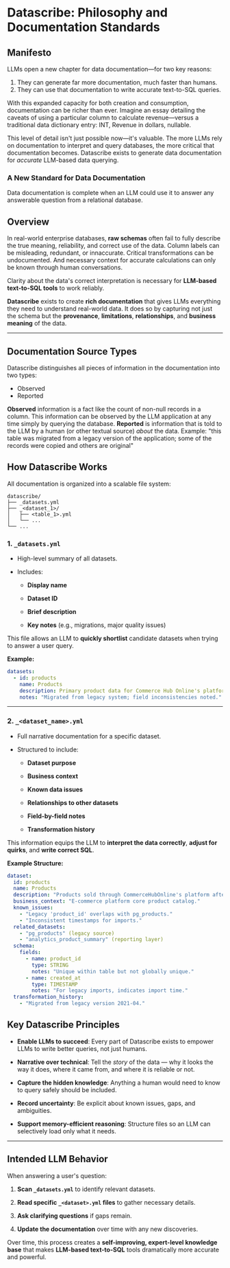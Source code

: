# **Datascribe: Philosophy and Documentation Standards**
## Manifesto

LLMs open a new chapter for data documentation—for two key reasons:
1. They can generate far more documentation, much faster than humans.
2. They can use that documentation to write accurate text-to-SQL queries.

With this expanded capacity for both creation and consumption, documentation can be richer than ever. Imagine an essay detailing the caveats of using a particular column to calculate revenue—versus a traditional data dictionary entry: INT, Revenue in dollars, nullable.

This level of detail isn't just possible now—it's valuable. The more LLMs rely on documentation to interpret and query databases, the more critical that documentation becomes. Datascribe exists to generate data documentation for _accurate_ LLM-based data querying.

### A New Standard for Data Documentation
Data documentation is complete when an LLM could use it to answer any answerable question from a relational database.

## **Overview**

In real-world enterprise databases, **raw schemas** often fail to fully describe the true meaning, reliability, and correct use of the data. Column labels can be misleading, redundant, or innaccurate. Critical transformations can be undocumented. And necessary context for accurate calculations can only be known through human conversations.

Clarity about the data's correct interpretation is necessary for **LLM-based text-to-SQL tools** to work reliably.

**Datascribe** exists to create **rich documentation** that gives LLMs everything they need to understand real-world data. It does so by capturing not just the schema but the **provenance**, **limitations**, **relationships**, and **business meaning** of the data.

---

## **Documentation Source Types**
Datascribe distinguishes all pieces of information in the documentation into two types:
- Observed
- Reported

**Observed** information is a fact like the count of non-null records in a column. This information can be observed by the LLM application at any time simply by querying the database.
**Reported** is information that is told to the LLM by a human (or other textual source) _about_ the data. Example: "this table was migrated from a legacy version of the application; some of the records were copied and others are original"

## **How Datascribe Works**

All documentation is organized into a scalable file system:

```
datascribe/
├── _datasets.yml           
├── _<dataset_1>/           
│   ├── <table_1>.yml
│   └── ...
└── ...
```

### **1\. `_datasets.yml`**

* High-level summary of all datasets.

* Includes:

  * **Display name**

  * **Dataset ID**

  * **Brief description**

  * **Key notes** (e.g., migrations, major quality issues)

This file allows an LLM to **quickly shortlist** candidate datasets when trying to answer a user query.

**Example:**

```yaml  
datasets:  
  - id: products  
    name: Products  
    description: Primary product data for Commerce Hub Online's platform post-2021 database migration.  
    notes: "Migrated from legacy system; field inconsistencies noted."
```

---

### **2\. `_<dataset_name>.yml`**

* Full narrative documentation for a specific dataset.

* Structured to include:

  * **Dataset purpose**

  * **Business context**

  * **Known data issues**

  * **Relationships to other datasets**

  * **Field-by-field notes**

  * **Transformation history**

This information equips the LLM to **interpret the data correctly**, **adjust for quirks**, and **write correct SQL**.

**Example Structure:**

```yaml  
dataset:  
  id: products  
  name: Products  
  description: "Products sold through CommerceHubOnline's platform after 2021 migration."  
  business_context: "E-commerce platform core product catalog."  
  known_issues:  
    - "Legacy 'product_id' overlaps with pg_products."  
    - "Inconsistent timestamps for imports."  
  related_datasets:  
    - "pg_products" (legacy source)  
    - "analytics_product_summary" (reporting layer)  
  schema:  
    fields:  
      - name: product_id  
        type: STRING  
        notes: "Unique within table but not globally unique."  
      - name: created_at  
        type: TIMESTAMP  
        notes: "For legacy imports, indicates import time."  
  transformation_history:  
    - "Migrated from legacy version 2021-04."
```

## **Key Datascribe Principles**

* **Enable LLMs to succeed**: Every part of Datascribe exists to empower LLMs to write better queries, not just humans.

* **Narrative over technical**: Tell the *story* of the data — why it looks the way it does, where it came from, and where it is reliable or not.

* **Capture the hidden knowledge**: Anything a human would need to know to query safely should be included.

* **Record uncertainty**: Be explicit about known issues, gaps, and ambiguities.

* **Support memory-efficient reasoning**: Structure files so an LLM can selectively load only what it needs.

---

## **Intended LLM Behavior**

When answering a user's question:

1. **Scan `_datasets.yml`** to identify relevant datasets.

2. **Read specific `_<dataset>.yml` files** to gather necessary details.

3. **Ask clarifying questions** if gaps remain.

4. **Update the documentation** over time with any new discoveries.

Over time, this process creates a **self-improving, expert-level knowledge base** that makes **LLM-based text-to-SQL** tools dramatically more accurate and powerful.
